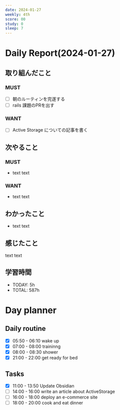 ```yaml
---
date: 2024-01-27
weekly: 4th
score: 00
study: 0
sleep: 7
---
```

# Daily Report(2024-01-27)
## 取り組んだこと
### MUST
- [ ] 朝のルーティンを完遂する
- [ ] rails 課題のPRを出す
### WANT
- [ ] Active Storage についての記事を書く
## 次やること
### MUST
- text text
### WANT
- text text
## わかったこと
- text text
## 感じたこと
text text
## 学習時間
- TODAY: 5h
- TOTAL: 587h


# Day planner
## Daily routine
- [x] 05:50 - 06:10 wake up
- [x] 07:00 - 08:00 traininng
- [x] 08:00 - 08:30 shower
- [x] 21:00 - 22:00 get ready for bed
## Tasks
- [x] 11:00 - 13:50 Update Obsidian
- [ ] 14:00 - 16:00 write an article about ActiveStorage
- [ ] 16:00 - 18:00 deploy an e-commerce site
- [ ] 18:00 - 20:00 cook and eat dinner
